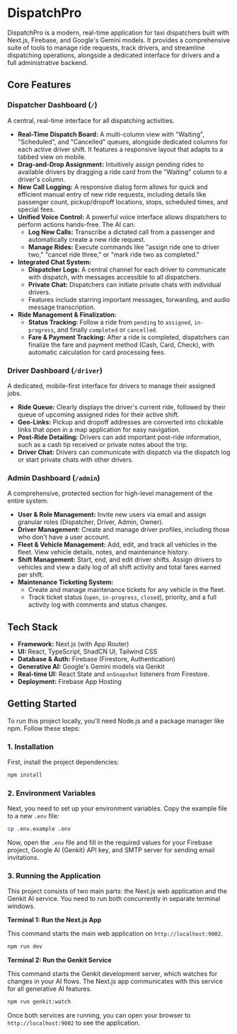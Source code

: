 # DispatchPro

DispatchPro is a modern, real-time application for taxi dispatchers built with Next.js, Firebase, and Google's Gemini models. It provides a comprehensive suite of tools to manage ride requests, track drivers, and streamline dispatching operations, alongside a dedicated interface for drivers and a full administrative backend.

## Core Features

### Dispatcher Dashboard (`/`)

A central, real-time interface for all dispatching activities.

- **Real-Time Dispatch Board:** A multi-column view with "Waiting", "Scheduled", and "Cancelled" queues, alongside dedicated columns for each active driver shift. It features a responsive layout that adapts to a tabbed view on mobile.
- **Drag-and-Drop Assignment:** Intuitively assign pending rides to available drivers by dragging a ride card from the "Waiting" column to a driver's column.
- **New Call Logging:** A responsive dialog form allows for quick and efficient manual entry of new ride requests, including details like passenger count, pickup/dropoff locations, stops, scheduled times, and special fees.
- **Unified Voice Control:** A powerful voice interface allows dispatchers to perform actions hands-free. The AI can:
    - **Log New Calls:** Transcribe a dictated call from a passenger and automatically create a new ride request.
    - **Manage Rides:** Execute commands like "assign ride one to driver two," "cancel ride three," or "mark ride two as completed."
- **Integrated Chat System:**
    - **Dispatcher Logs:** A central channel for each driver to communicate with dispatch, with messages accessible to all dispatchers.
    - **Private Chat:** Dispatchers can initiate private chats with individual drivers.
    - Features include starring important messages, forwarding, and audio message transcription.
- **Ride Management & Finalization:**
    - **Status Tracking:** Follow a ride from `pending` to `assigned`, `in-progress`, and finally `completed` or `cancelled`.
    - **Fare & Payment Tracking:** After a ride is completed, dispatchers can finalize the fare and payment method (Cash, Card, Check), with automatic calculation for card processing fees.

### Driver Dashboard (`/driver`)

A dedicated, mobile-first interface for drivers to manage their assigned jobs.

- **Ride Queue:** Clearly displays the driver's current ride, followed by their queue of upcoming assigned rides for their active shift.
- **Geo-Links:** Pickup and dropoff addresses are converted into clickable links that open in a map application for easy navigation.
- **Post-Ride Detailing:** Drivers can add important post-ride information, such as a cash tip received or private notes about the trip.
- **Driver Chat:** Drivers can communicate with dispatch via the dispatch log or start private chats with other drivers.

### Admin Dashboard (`/admin`)

A comprehensive, protected section for high-level management of the entire system.

- **User & Role Management:** Invite new users via email and assign granular roles (Dispatcher, Driver, Admin, Owner).
- **Driver Management:** Create and manage driver profiles, including those who don't have a user account.
- **Fleet & Vehicle Management:** Add, edit, and track all vehicles in the fleet. View vehicle details, notes, and maintenance history.
- **Shift Management:** Start, end, and edit driver shifts. Assign drivers to vehicles and view a daily log of all shift activity and total fares earned per shift.
- **Maintenance Ticketing System:**
    - Create and manage maintenance tickets for any vehicle in the fleet.
    - Track ticket status (`open`, `in-progress`, `closed`), priority, and a full activity log with comments and status changes.

## Tech Stack

- **Framework:** Next.js (with App Router)
- **UI:** React, TypeScript, ShadCN UI, Tailwind CSS
- **Database & Auth:** Firebase (Firestore, Authentication)
- **Generative AI:** Google's Gemini models via Genkit
- **Real-time UI:** React State and `onSnapshot` listeners from Firestore.
- **Deployment:** Firebase App Hosting

## Getting Started

To run this project locally, you'll need Node.js and a package manager like npm. Follow these steps:

### 1. Installation

First, install the project dependencies:

```bash
npm install
```

### 2. Environment Variables

Next, you need to set up your environment variables. Copy the example file to a new `.env` file:

```bash
cp .env.example .env
```

Now, open the `.env` file and fill in the required values for your Firebase project, Google AI (Genkit) API key, and SMTP server for sending email invitations.

### 3. Running the Application

This project consists of two main parts: the Next.js web application and the Genkit AI service. You need to run both concurrently in separate terminal windows.

**Terminal 1: Run the Next.js App**

This command starts the main web application on `http://localhost:9002`.

```bash
npm run dev
```

**Terminal 2: Run the Genkit Service**

This command starts the Genkit development server, which watches for changes in your AI flows. The Next.js app communicates with this service for all generative AI features.

```bash
npm run genkit:watch
```

Once both services are running, you can open your browser to `http://localhost:9002` to see the application.
